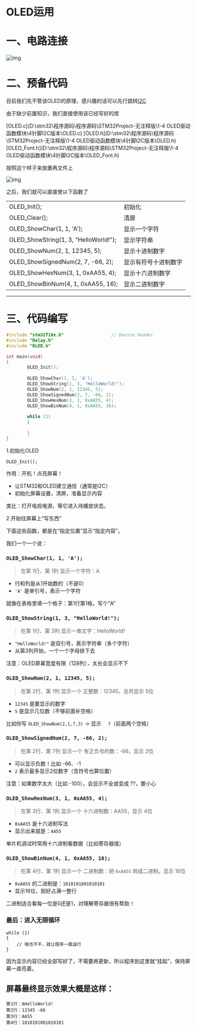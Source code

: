 # OLED运用

# 一、电路连接

![img](https://ycna0ikpc5v0.feishu.cn/space/api/box/stream/download/asynccode/?code=NjBhMTM0OTA1YzEzMzRlOWJlYmZlMTU2Mjg3NWVhZGJfMWtRckxrUUE5R1Y4NmhBOUM2N2Zia2RMa2tuQzRodTNfVG9rZW46VU5pWGJxSjFSb3pvZ2x4QVpTOWMwa3c1blVoXzE3NTQ2NjgzNjQ6MTc1NDY3MTk2NF9WNA)

# 二、预备代码

目前我们先不管该OLED的原理，感兴趣的话可以先行跳转[I2C](https://ycna0ikpc5v0.feishu.cn/wiki/T6gcwsugTihNPzkcBptcfoBLnrd)

由于缺少前置知识，我们直接使用该已经写好的库

 [OLED.c](D:\stm32\程序源码\程序源码\STM32Project-无注释版\1-4 OLED驱动函数模块\4针脚I2C版本\OLED.c)  [OLED.h](D:\stm32\程序源码\程序源码\STM32Project-无注释版\1-4 OLED驱动函数模块\4针脚I2C版本\OLED.h)  [OLED_Font.h](D:\stm32\程序源码\程序源码\STM32Project-无注释版\1-4 OLED驱动函数模块\4针脚I2C版本\OLED_Font.h) 

按照这个样子来放置再文件上

![img](https://ycna0ikpc5v0.feishu.cn/space/api/box/stream/download/asynccode/?code=YzIxNmQ1NGYzYTc0YWFkMjQyYzhjOTk1MDM5MTkyZDdfZnpuREg1Smg3R2dVUEJBTE8zekxQbHlpSmxxYzRrZTlfVG9rZW46S0pudWJZQ08wbzJNWkJ4eExRWGMzZE04bnJiXzE3NTQ2NjgzNjQ6MTc1NDY3MTk2NF9WNA)

之后，我们就可以直接使以下函数了

|                                       |                      |
| ------------------------------------- | -------------------- |
| OLED_Init();                          | 初始化               |
| OLED_Clear();                         | 清屏                 |
| OLED_ShowChar(1, 1, 'A');             | 显示一个字符         |
| OLED_ShowString(1, 3, "HelloWorld!"); | 显示字符串           |
| OLED_ShowNum(2, 1, 12345, 5);         | 显示十进制数字       |
| OLED_ShowSignedNum(2, 7, -66, 2);     | 显示有符号十进制数字 |
| OLED_ShowHexNum(3, 1, 0xAA55, 4);     | 显示十六进制数字     |
| OLED_ShowBinNum(4, 1, 0xAA55, 16);    | 显示二进制数字       |

------



# 三、代码编写

```C++
#include "stm32f10x.h"                  // Device header
#include "Delay.h"
#include "OLED.h"

int main(void)
{
        OLED_Init();
        
        OLED_ShowChar(1, 1, 'A');
        OLED_ShowString(1, 3, "HelloWorld!");
        OLED_ShowNum(2, 1, 12345, 5);
        OLED_ShowSignedNum(2, 7, -66, 2);
        OLED_ShowHexNum(3, 1, 0xAA55, 4);
        OLED_ShowBinNum(4, 1, 0xAA55, 16);
        
        while (1)
        {
                
        }
}
```

1.初始化OLED

```Plain
OLED_Init();
```

 作用：开机！点亮屏幕！

- 让STM32和OLED建立通信（通常是I2C）
- 初始化屏幕设置，清屏，准备显示内容

 类比：打开电视电源，等它进入待播放状态。



2.开始往屏幕上“写东西”

下面这些函数，都是在“指定位置”显示“指定内容”。

我们一个一个说：



### `OLED_ShowChar(1, 1, 'A');`

> 在第 1行、第 1列 显示一个字符：A

- 行和列是从1开始数的（不是0）
- `'A'` 是单引号，表示一个字符

 就像在表格里填一个格子：第1行第1格，写个“A”



###  `OLED_ShowString(1, 3, "HelloWorld!");`

> 在第 1行、第 3列 显示一串文字：HelloWorld!

- `"HelloWorld!"` 是双引号，表示字符串（多个字符）
- 从第3列开始，一个一个字母排下去

 注意：OLED屏幕宽度有限（128列），太长会显示不下



### `OLED_ShowNum(2, 1, 12345, 5);`

> 在第 2行、第 1列 显示一个 正整数：12345，总共显示 5位

- `12345` 是要显示的数字
- `5` 是显示几位数（不够前面补空格）

 比如你写 `OLED_ShowNum(2,1,7,3)` → 显示 `  7`（前面两个空格）



### `OLED_ShowSignedNum(2, 7, -66, 2);`

> 在第 2行、第 7列 显示一个 有正负号的数：-66，显示 2位

- 可以显示负数！比如 -66、-1
- `2` 表示最多显示2位数字（含符号也算位置）

注意：如果数字太大（比如 -100），会显示不全或变成 ??，要小心



### `OLED_ShowHexNum(3, 1, 0xAA55, 4);`

> 在第 3行、第 1列 显示一个 十六进制数：AA55，显示 4位

- `0xAA55` 是十六进制写法
- 显示出来就是：`AA55`

单片机调试时常用十六进制看数据（比如寄存器值）



### `OLED_ShowBinNum(4, 1, 0xAA55, 16);`

> 在第 4行、第 1列 显示一个 二进制数：把 `0xAA55` 转成二进制，显示 16位

- `0xAA55` 的二进制是：`1010101001010101`
- 显示16位，刚好占满一整行

 二进制适合看每一位是0还是1，对理解寄存器很有帮助！



### 最后：进入无限循环

```Plain
while (1)
{
    // 啥也不干，就让程序一直运行
}
```

因为显示内容已经全部写好了，不需要再更新，所以程序到这里就“挂起”，保持屏幕一直亮着。



## 屏幕最终显示效果大概是这样：

```Plain
第1行：AHelloWorld!
第2行：12345 -66
第3行：AA55
第4行：1010101001010101
```